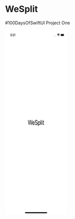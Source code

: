 # WeSplit
#100DaysOfSwiftUI Project One 

<img src="https://github.com/1Soyebo/WeSplit/blob/master/images/image1.png" width="200" height="600" />
